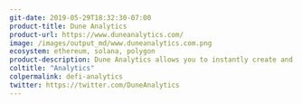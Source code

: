 ```yaml
---
git-date: 2019-05-29T18:32:30-07:00
product-title: Dune Analytics
product-url: https://www.duneanalytics.com/
image: /images/output_md/www.duneanalytics.com.png
ecosystem: ethereum, solana, polygon
product-description: Dune Analytics allows you to instantly create and share analysis of Ethereum data. Smart contract data is converted to a human-readable format that can be queried with SQL. [Interview with Dune Analytics co-founder](/dune-analytics).
coltitle: "Analytics"
colpermalink: defi-analytics
twitter: https://twitter.com/DuneAnalytics
---
```

